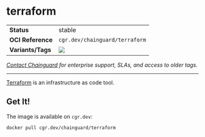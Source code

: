 <!--monopod:start-->
# terraform
| | |
| - | - |
| **Status** | stable |
| **OCI Reference** | `cgr.dev/chainguard/terraform` |
| **Variants/Tags** | ![](https://storage.googleapis.com/chainguard-images-build-outputs/summary/terraform.svg) |

*[Contact Chainguard](https://www.chainguard.dev/chainguard-images) for enterprise support, SLAs, and access to older tags.*

---
<!--monopod:end-->

[Terraform](https://github.com/hashicorp/terraform) is an infrastructure as code tool.

## Get It!

The image is available on `cgr.dev`:

```
docker pull cgr.dev/chainguard/terraform
```
